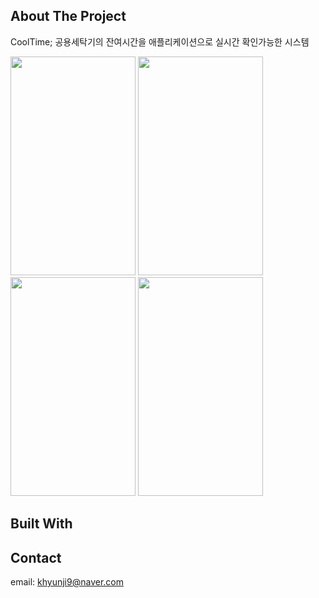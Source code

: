 ## About The Project
CoolTime; 공용세탁기의 잔여시간을 애플리케이션으로 실시간 확인가능한 시스템 

<img src="https://user-images.githubusercontent.com/50947775/106421815-c3f39e80-64a0-11eb-9624-d4251efa0df2.jpg" width="200" height="350"> <img src="https://user-images.githubusercontent.com/50947775/106422438-edf99080-64a1-11eb-82ae-807c6a841fb7.jpg" width="200" height="350"> <img src="https://user-images.githubusercontent.com/50947775/106422558-26996a00-64a2-11eb-9c87-f9fbc7f9be1e.jpg" width="200" height="350"> <img src="https://user-images.githubusercontent.com/50947775/106422708-66605180-64a2-11eb-9cf5-4712e13a67e5.jpg" width="200" height="350">

## Built With

## Contact
email: khyunji9@naver.com
